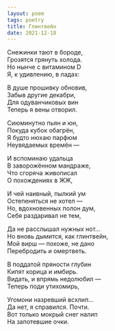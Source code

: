 ```yaml
---
layout: poem
tags: poetry
title: Глинтвейн
date: 2021-12-18
---
```


Снежинки тают в бороде,<br>
Грозятся грянуть холода.<br>
Но нынче с витамином D<br>
Я, к удивлению, в ладах:<br>

В душе прошивку обновив,<br>
Забыв другие декабри,<br>
Для одуванчиковых вин<br>
Теперь я вены отворил.<br>

Сиюминутно пьян и юн,<br>
Покуда кубок обагрён,<br>
Я будто нюхаю парфюм<br>
Неувядаемых времён —<br>

И вспоминаю удальца<br>
В заворожённом мандраже,<br>
Что сгоряча живописал<br>
О похождениях в ЖЖ,<br>

И чей наивный, пылкий ум<br>
Остепеняться не хотел —<br>
Но, вдохновенных полон дум,<br>
Себя раздаривал не тем,<br>

Да не расслышал нужных нот...<br>
Но вновь дымится, как глинтвейн,<br>
Мой вирш — похоже, не дано<br>
Перебродить и омертветь.<br>

В поддатой пряности глубин<br>
Кипят корица и имбирь.<br>
Видать, и впрямь недолюбил —<br>
Теперь поди утихомирь,<br>

Угомони назревший всхлип...<br>
Да нет, я справился. Почти.<br>
Вот только мокрый снег налип<br>
На запотевшие очки.

